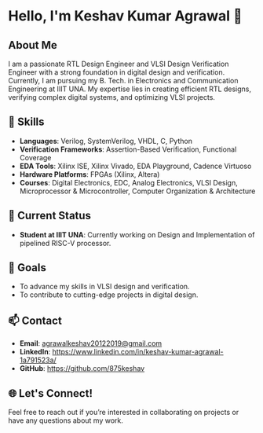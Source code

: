 # Hello, I'm Keshav Kumar Agrawal 👋

## About Me

I am a passionate RTL Design Engineer and VLSI Design Verification Engineer with a strong foundation in digital design and verification. Currently, I am pursuing my B. Tech.  in Electronics and Communication Engineering at IIIT UNA. My expertise lies in creating efficient RTL designs, verifying complex digital systems, and optimizing VLSI projects.

## 🔧 Skills
- **Languages**: Verilog, SystemVerilog, VHDL, C,  Python
- **Verification Frameworks**:  Assertion-Based Verification, Functional Coverage
- **EDA Tools**: Xilinx ISE, Xilinx Vivado, EDA Playground, Cadence Virtuoso
- **Hardware Platforms**: FPGAs (Xilinx, Altera)
- **Courses**: Digital Electronics, EDC, Analog Electronics, VLSI Design, Microprocessor & Microcontroller, Computer Organization & Architecture


## 📅 Current Status

- **Student at IIIT UNA**: Currently working on Design and Implementation of pipelined RISC-V processor.

## 🌟 Goals

- To advance my skills in VLSI design and verification.
- To contribute to cutting-edge projects in digital design.

## 📫 Contact

- **Email**: agrawalkeshav20122019@gmail.com
- **LinkedIn**: https://www.linkedin.com/in/keshav-kumar-agrawal-1a791523a/
- **GitHub**: https://github.com/875keshav

## 🌐 Let's Connect!

Feel free to reach out if you’re interested in collaborating on projects or have any questions about my work.

